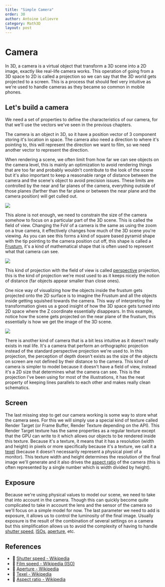 ```yaml
---
title: "Simple Camera"
order: 30
author: Antoine Lelievre
category: Math3D 
layout: post
---
```


# Camera

In 3D, a camera is a virtual object that transform a 3D scene into a 2D image, exactly like real-life camera works. This operation of going from a 3D space to 2D is called a projection so we can say that the 3D world gets projected to a screen. This is a process that should feel very intuitive as we're used to handle cameras as they became so common in mobile phones.

## Let's build a camera

We need a set of properties to define the characteristics of our camera, for that we'll use the vectors we've seen in the previous chapters.

The camera is an object in 3D, so it have a position vector of 3 component storing it's location in space. The camera also need a direction to where it's pointing to, this will represent the direction we want to film, so we need another vector to represent the direction.

When rendering a scene, we often limit from how far we can see objects on the camera level, this is mainly an optimization to avoid rendering things that are too far and probably wouldn't contribute to the look of the scene but it's also important to keep a reasonable range of distance between the camera and the scene's object to avoid precision issues. These limits are controlled by the near and far planes of the camera, everything outside of those planes (farther than the far plane or between the near plane and the camera position) will get culled out.

![](/assets/Recordings/Camera%2001.png)

This alone is not enough, we need to constrain the size of the camera somehow to focus on a particular part of the 3D scene. This is called the field of view. Changing the FoV of a camera is the same as using the zoom on a true camera, it effectively changes how much of the 3D scene you're viewing. As you can see this forms a kind of square based pyramid shape with the tip pointing to the camera position cut off, this shape is called a [Frustum](https://en.wikipedia.org/wiki/Frustum), it's a kind of mathematical shape that is often used to represent what that camera can see.

![](/assets/Recordings/Camera%2000.gif)

This kind of projection with the field of view is called [perspective](https://en.wikipedia.org/wiki/Perspective_(graphical)) projection, this is the kind of projection we're most used to as it keeps nicely the notion of distance (far objects appear smaller than close ones).

One nice way of visualizing how the objects inside the frustum gets projected onto the 2D surface is to imagine the Frustum and all the objects inside getting squished towards the camera. This way of interpreting the transformation gives us a good insight of how the 3D space gets turned into 2D space where the Z coordinate essentially disappears. In this example, notice how the scene gets projected on the near plane of the frustum, this essentially is how we get the image of the 3D scene.

![](/assets/Recordings/Camera%2002.gif)

There is another kind of camera that is a bit less intuitive as it doesn't really exists in real life. It's a camera that perform an orthographic projection instead of the standard perspective projection we're used to. In this projection, the perception of depth doesn't exists as the size of the objects on screen are not defined by their distance to the camera. This kind of camera is simpler to model because it doesn't have a field of view, instead it's a 2D size that determines what the camera can see. This is the projection I've been using for most of the illustrations, it has the neat property of keeping lines parallels to each other and makes really clean schematics.

## Screen

The last missing step to get our camera working is some way to store what the camera sees. For this we will simply use a special kind of texture called Render Target (or Frame Buffer, Render Texture depending on the API). This Render Target texture has the same properties as a regular texture except that the GPU can write to it which allows our objects to be rendered inside this texture. Because it's a texture, it means that it has a resolution (width and height) in pixels or more specifically because it's a texture, we call it a [texel](https://en.wikipedia.org/wiki/Texel_(graphics)) (because it doesn't necessarily represent a physical pixel of a monitor). This texture width and height determines the resolution of the final image we'll generate and it also drives the [aspect ratio](https://en.wikipedia.org/wiki/Aspect_ratio_(image)) of the camera (this is often represented by a single number which is width divided by height).

## Exposure

Because we're using physical values to model our scene, we need to take that into account in the camera. Though this can quickly become quite complicated to take in account the lens and the sensor of the camera so we'll focus on a simple model for now.
The last parameter we need to add is exposure, it allows us to control the luminosity of the final image.
Usually exposure is the result of the combination of several settings on a camera but this simplification allows us to avoid the complexity of having to handle [shutter speed](https://en.wikipedia.org/wiki/Shutter_speed), [ISOs](https://en.wikipedia.org/wiki/Film_speed#ISO), [aperture](https://en.wikipedia.org/wiki/Aperture), etc.

## References

- 📄 [Shutter speed - Wikipedia](https://en.wikipedia.org/wiki/Shutter_speed)
- 📄 [Film speed - Wikipedia (ISO)](https://en.wikipedia.org/wiki/Film_speed#ISO)
- 📄 [Aperture - Wikipedia](https://en.wikipedia.org/wiki/Aperture)
- 📄 [Texel - Wikipedia](https://en.wikipedia.org/wiki/Texel_(graphics))
- 📄 [Aspect ratio - Wikipedia](https://en.wikipedia.org/wiki/Aspect_ratio_(image))

